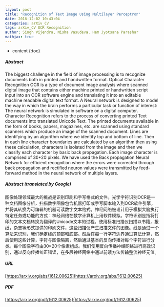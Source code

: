 ```yaml
---
layout: post
title: "Recognition of Text Image Using Multilayer Perceptron"
date: 2016-12-02 10:43:04
categories: arXiv_CV
tags: arXiv_CV OCR Recognition
author: Singh Vijendra, Nisha Vasudeva, Hem Jyotsana Parashar
mathjax: true
---
```


* content
{:toc}

##### Abstract
The biggest challenge in the field of image processing is to recognize documents both in printed and handwritten format. Optical Character Recognition OCR is a type of document image analysis where scanned digital image that contains either machine printed or handwritten script input into an OCR software engine and translating it into an editable machine readable digital text format. A Neural network is designed to model the way in which the brain performs a particular task or function of interest: The neural network is simulated in software on a digital computer. Character Recognition refers to the process of converting printed Text documents into translated Unicode Text. The printed documents available in the form of books, papers, magazines, etc. are scanned using standard scanners which produce an image of the scanned document. Lines are identifying by an algorithm where we identify top and bottom of line. Then in each line character boundaries are calculated by an algorithm then using these calculation, characters is isolated from the image and then we classify each character by basic back propagation. Each image character is comprised of 30*20 pixels. We have used the Back propagation Neural Network for efficient recognition where the errors were corrected through back propagation and rectified neuron values were transmitted by feed-forward method in the neural network of multiple layers.

##### Abstract (translated by Google)
图像处理领域最大的挑战是识别印刷和手写格式的文件。光学字符识别OCR是一种文档图像分析，扫描数字图像包含机器打印或手写脚本输入到OCR软件引擎，并将其转换为可编辑的机器可读数字文本格式。神经网络被设计用于模拟大脑执行特定任务或功能的方式：神经网络在数字计算机上用软件模拟。字符识别是指将打印的文本文档转换为翻译的Unicode文本的过程。使用标准扫描仪扫描以书籍，报纸，杂志等形式提供的印刷文件，这些扫描仪产生扫描文件的图像。线是通过一个算法来识别，我们确定线的顶部和底部。然后在每一行字符边界通过算法计算，然后使用这些计算，字符与图像隔离，然后通过基本的反向传播对每个字符进行分类。每个图像字符由30×20个像素组成。我们使用反向传播神经网络进行高效识别，通过反向传播纠正错误，在多层神经网络中通过前馈方法传输整流神经元值。

##### URL
[https://arxiv.org/abs/1612.00625](https://arxiv.org/abs/1612.00625)

##### PDF
[https://arxiv.org/pdf/1612.00625](https://arxiv.org/pdf/1612.00625)


